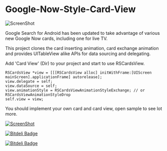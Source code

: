 Google-Now-Style-Card-View
==========================

![ScreenShot](https://s3.amazonaws.com/cocoacontrols_production/uploads/control_image/image/1784/iOS_Simulator_Screen_shot_Sep_5__2013_3.44.58_PM.png)

Google Search for Android has been updated to take advantage of various new Google Now cards, including one for live TV. 

This project clones the card inserting animation, card exchange animation and provides UITableView alike APIs for data sourcing and delegating.

Add 'Card View' (Dir) to your project and start to use RSCardsView.

    RSCardsView *view = [[[RSCardsView alloc] initWithFrame:[UIScreen mainScreen].applicationFrame] autorelease];
    view.delegate = self;
    view.dataSource = self;
    view.animationStyle = RSCardsViewAnimationStyleExchange; // or RSCardsViewAnimationStyleDrop
    self.view = view;

You should implement your own card and card view, open sample to see lot more.

[![ScreenShot](https://raw.github.com/GabLeRoux/WebMole/master/ressources/WebMole_Youtube_Video.png)](http://v.youku.com/v_show/id_XNTc4MDUyODY0.html)


[![Bitdeli Badge](https://d2weczhvl823v0.cloudfront.net/yeahdongcn/google-now-style-card-view/trend.png)](https://bitdeli.com/free "Bitdeli Badge")



[![Bitdeli Badge](https://d2weczhvl823v0.cloudfront.net/yeahdongcn/rsgooglenowstylecardsview/trend.png)](https://bitdeli.com/free "Bitdeli Badge")

